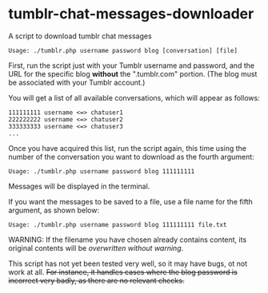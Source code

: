 # tumblr-chat-messages-downloader

A script to download tumblr chat messages
```
Usage: ./tumblr.php username password blog [conversation] [file]
```
First, run the script just with your Tumblr username and password, and the URL for the specific blog **without** the ".tumblr.com" portion. (The blog must be associated with your Tumblr account.)

You will get a list of all available conversations, which will appear as follows:

```
111111111 username <=> chatuser1
222222222 username <=> chatuser2
333333333 username <=> chatuser3
...
```

Once you have acquired this list, run the script again, this time using the number of the conversation you want to download as the fourth argument: 
```
Usage: ./tumblr.php username password blog 111111111
```
Messages will be displayed in the terminal. 

If you want the messages to be saved to a file, use a file name for the fifth argument, as shown below:
```
Usage: ./tumblr.php username password blog 111111111 file.txt
```
WARNING: If the filename you have chosen already contains content, its original contents will be *overwritten without warning*.

This script has not yet been tested very well, so it may have bugs, ot not work at all. ~~For instance, it handles cases where the blog password is incorrect very badly, as there are no relevant checks.~~
